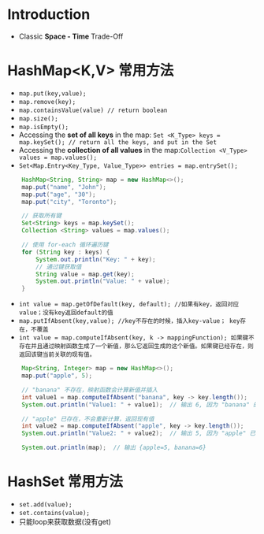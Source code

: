 # Introduction
* Classic **Space - Time** Trade-Off

# HashMap<K,V> 常用方法
* `map.put(key,value);`
* `map.remove(key);`
* `map.containsValue(value) // return boolean`
* `map.size();`
* `map.isEmpty();`
* Accessing the **set of all keys** in the map: `Set <K_Type> keys = map.keySet(); // return all the keys, and put in the Set `
* Accessing the **collection of all values** in the map:`Collection <V_Type> values = map.values();`
*  `Set<Map.Entry<Key_Type, Value_Type>> entries = map.entrySet();`

```java
    HashMap<String, String> map = new HashMap<>();
    map.put("name", "John");
    map.put("age", "30");
    map.put("city", "Toronto");

    // 获取所有键
    Set<String> keys = map.keySet();
    Collection <String> values = map.values();

    // 使用 for-each 循环遍历键
    for (String key : keys) {
        System.out.println("Key: " + key);
        // 通过键获取值
        String value = map.get(key);
        System.out.println("Value: " + value);
    }
```
* `int value = map.getOfDefault(key, default); //如果有key，返回对应 value；没有key返回default的值`
* `map.putIfAbsent(key,value); //key不存在的时候，插入key-value； key存在，不覆盖`
* `int value = map.computeIfAbsent(key, k -> mappingFunction); 如果键不存在并且通过映射函数生成了一个新值，那么它返回生成的这个新值。如果键已经存在，则返回该键当前关联的现有值。`
```java
    Map<String, Integer> map = new HashMap<>();
    map.put("apple", 5);

    // "banana" 不存在，映射函数会计算新值并插入
    int value1 = map.computeIfAbsent("banana", key -> key.length());
    System.out.println("Value1: " + value1);  // 输出 6, 因为 "banana" 的长度为 6

    // "apple" 已存在，不会重新计算，返回现有值
    int value2 = map.computeIfAbsent("apple", key -> key.length());
    System.out.println("Value2: " + value2);  // 输出 5, 因为 "apple" 已存在，原值为 5

    System.out.println(map);  // 输出 {apple=5, banana=6}
```

# HashSet<E> 常用方法
* `set.add(value);`
* `set.contains(value);`
* 只能loop来获取数据(没有get)
